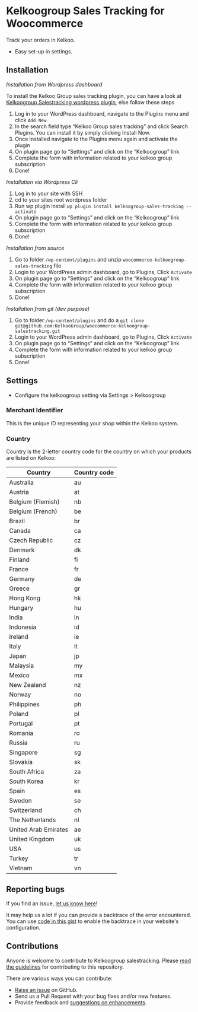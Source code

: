 # Kelkoogroup Sales Tracking for Woocommerce

Track your orders in Kelkoo.
- Easy set-up in settings.


## Installation

*Installation from Wordpress dashboard*

To install the Kelkoo Group sales tracking plugin, you can have a look at [Kelkoogroup Salestracking wordpress plugin](https://wordpress.org/plugins/kelkoogroup-sales-tracking/), else follow these steps

1. Log in to your WordPress dashboard, navigate to the Plugins menu and click `Add New`.
2. In the search field type “Kelkoo Group sales tracking” and click Search Plugins. You can install it by simply clicking Install Now.
3. Once installed navigate to the Plugins menu again and activate the plugin
4. On plugin page go to “Settings” and click on the “Kelkoogroup” link
5. Complete the form with information related to your kelkoo group subscription
6. Done!

*Installation via Wordpress Cli*
1. Log in to your site with SSH
2. cd to your sites root wordpress folder
3. Run wp plugin install ```wp plugin install kelkoogroup-sales-tracking --activate```
4. On plugin page go to “Settings” and click on the “Kelkoogroup” link
5. Complete the form with information related to your kelkoo group subscription
6. Done!

*Installation from source*
1. Go to folder `/wp-content/plugins` and unzip `woocommerce-kelkoogroup-sales-tracking` file
2. Login to your WordPress admin dashboard, go to Plugins, Click `Activate`
3. On plugin page go to “Settings” and click on the “Kelkoogroup” link
4. Complete the form with information related to your kelkoo group subscription
5. Done!

*Installation from git (dev purpose)*
1. Go to folder `/wp-content/plugins` and do a `git clone git@github.com:KelkooGroup/woocommerce-kelkoogroup-salestracking.git`
2. Login to your WordPress admin dashboard, go to Plugins, Click `Activate`
3. On plugin page go to “Settings” and click on the “Kelkoogroup” link
4. Complete the form with information related to your kelkoo group subscription
5. Done!

## Settings
- Configure the kelkoogroup setting via Settings > Kelkoogroup

### Merchant Identifier
This is the unique ID representing your shop within the Kelkoo system.

### Country
Country is the 2-letter country code for the country on which your products are listed on Kelkoo:

| Country              | Country code |
| -------              | ------------ |
| Australia            | au           |
| Austria              | at           |
| Belgium (Flemish)    | nb           |
| Belgium (French)     | be           |
| Brazil               | br           |
| Canada               | ca           |
| Czech Republic       | cz           |
| Denmark              | dk           |
| Finland              | fi           |
| France               | fr           |
| Germany              | de           |
| Greece               | gr           |
| Hong Kong            | hk           |
| Hungary              | hu           |
| India                | in           |
| Indonesia            | id           |
| Ireland              | ie           |
| Italy                | it           |
| Japan                | jp           |
| Malaysia             | my           |
| Mexico               | mx           |
| New Zealand          | nz           |
| Norway               | no           |
| Philippines          | ph           |
| Poland               | pl           |
| Portugal             | pt           |
| Romania              | ro           |
| Russia               | ru           |
| Singapore            | sg           |
| Slovakia             | sk           |
| South Africa         | za           |
| South Korea          | kr           |
| Spain                | es           |
| Sweden               | se           |
| Switzerland          | ch           |
| The Netherlands      | nl           |
| United Arab Emirates | ae           |
| United Kingdom       | uk           |
| USA                  | us           |
| Turkey               | tr           |
| Vietnam              | vn           |


## Reporting bugs

If you find an issue, [let us know here](https://github.com/KelkooGroup/wordpress-kelkoogroup-salestracking/issues/new)!

It may help us a lot if you can provide a backtrace of the error encountered. You can use [code in this gist](https://gist.github.com/jrfnl/5925642) to enable the backtrace in your website's configuration.

## Contributions

Anyone is welcome to contribute to Kelkoogroup salestracking. Please
[read the guidelines](.github/CONTRIBUTING.md) for contributing to this
repository.

There are various ways you can contribute:

* [Raise an issue](https://github.com/KelkooGroup/wordpress-kelkoogroup-salestracking/issues) on GitHub.
* Send us a Pull Request with your bug fixes and/or new features.
* Provide feedback and [suggestions on enhancements](https://github.com/KelkooGroup/wordpress-kelkoogroup-salestracking/issues?direction=desc&labels=Enhancement&page=1&sort=created&state=open).





